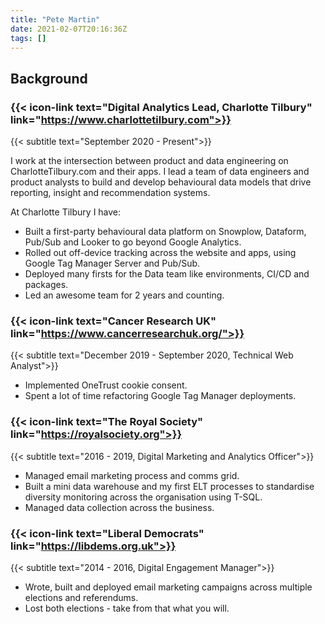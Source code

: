 ```yaml
---
title: "Pete Martin"
date: 2021-02-07T20:16:36Z
tags: []
---
```


## Background

### {{< icon-link text="Digital Analytics Lead, Charlotte Tilbury" link="https://www.charlottetilbury.com">}}

{{< subtitle text="September 2020 - Present">}}

I work at the intersection between product and data engineering on CharlotteTilbury.com and their apps. I lead a team of data engineers and product analysts to build and develop behavioural data models that drive reporting, insight and recommendation systems.

At Charlotte Tilbury I have:

* Built a first-party behavioural data platform on Snowplow, Dataform, Pub/Sub and Looker to go beyond Google Analytics.
* Rolled out off-device tracking across the website and apps, using Google Tag Manager Server and Pub/Sub.
* Deployed many firsts for the Data team like environments, CI/CD and packages.
* Led an awesome team for 2 years and counting.

### {{< icon-link text="Cancer Research UK" link="https://www.cancerresearchuk.org/">}}

{{< subtitle text="December 2019 - September 2020, Technical Web Analyst">}}

* Implemented OneTrust cookie consent.
* Spent a lot of time refactoring Google Tag Manager deployments.

### {{< icon-link text="The Royal Society" link="https://royalsociety.org">}}

{{< subtitle text="2016 - 2019, Digital Marketing and Analytics Officer">}}

* Managed email marketing process and comms grid.
* Built a mini data warehouse and my first ELT processes to standardise diversity monitoring across the organisation using T-SQL.
* Managed data collection across the business.

### {{< icon-link text="Liberal Democrats" link="https://libdems.org.uk">}}

{{< subtitle text="2014 - 2016, Digital Engagement Manager">}}

* Wrote, built and deployed email marketing campaigns across multiple elections and referendums. 
* Lost both elections - take from that what you will.
